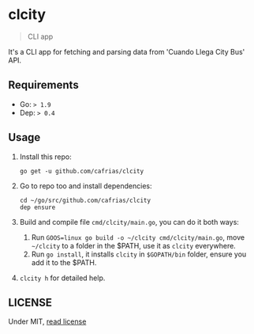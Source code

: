 # clcity

> CLI app

It's a CLI app for fetching and parsing data from 'Cuando Llega City Bus' API.

## Requirements

- Go: `> 1.9`
- Dep: `> 0.4`

## Usage

1.  Install this repo:

        go get -u github.com/cafrias/clcity

2.  Go to repo too and install dependencies:

        cd ~/go/src/github.com/cafrias/clcity
        dep ensure

3.  Build and compile file `cmd/clcity/main.go`, you can do it both ways:
    1.  Run `GOOS=linux go build -o ~/clcity cmd/clcity/main.go`, move `~/clcity` to a folder in the $PATH, use it as `clcity` everywhere.
    2.  Run `go install`, it installs `clcity` in `$GOPATH/bin` folder, ensure you add it to the $PATH.
4.  `clcity h` for detailed help.

## LICENSE

Under MIT, [read license](./LICENSE)
